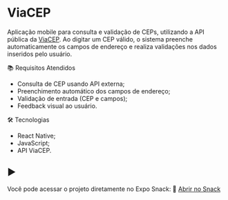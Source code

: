 # ViaCEP
Aplicação mobile para consulta e validação de CEPs, utilizando a API pública da [ViaCEP](https://viacep.com.br/). Ao digitar um CEP válido, o sistema preenche automaticamente os campos de endereço e realiza validações nos dados inseridos pelo usuário.

📚 Requisitos Atendidos
- Consulta de CEP usando API externa;
- Preenchimento automático dos campos de endereço;
- Validação de entrada (CEP e campos);
- Feedback visual ao usuário.

🛠️ Tecnologias
- React Native;
- JavaScript;
- API ViaCEP.

## ▶️
Você pode acessar o projeto diretamente no Expo Snack:
🔗 [Abrir no Snack](https://snack.expo.dev/)

